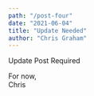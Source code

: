 ```yaml
---
path: "/post-four"
date: "2021-06-04"
title: "Update Needed"
author: "Chris Graham"
---
```


Update Post Required

For now,  
Chris
